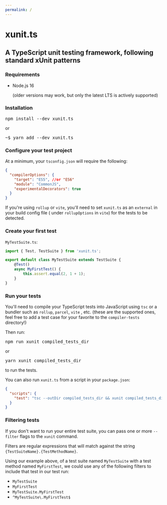 ```yaml
---
permalink: /
---
```


# xunit.ts

## A TypeScript unit testing framework, following standard xUnit patterns

### Requirements

- Node.js 16

  (older versions may work, but only the latest LTS is actively supported)

### Installation

<kbd>npm install --dev xunit.ts</kbd>

or

<kbd>~$ yarn add --dev xunit.ts<kbd>

### Configure your test project

At a minimum, your `tsconfig.json` will require the following:

```json
{
  "compilerOptions": {
	"target": "ES5", //or "ES6"
	"module": "CommonJS",
	"experimentalDecorators": true
  }
}
```

If you're using `rollup` or `vite`, you'll need to set `xunit.ts` as an `external` in your build config file (
under `rollupOptions` in `vite`) for the tests to be detected.

### Create your first test

`MyTestSuite.ts`:

```ts
import { Test, TestSuite } from 'xunit.ts';

export default class MyTestSuite extends TestSuite {
	@Test()
	async MyFirstTest() {
		this.assert.equal(2, 1 + 1);
	}
}
```

### Run your tests

You'll need to compile your TypeScript tests into JavaScript using `tsc` or a bundler such as `rollup`, `parcel`, `vite`
, etc. (these are the supported ones, feel free to add a test case for your favorite to the `compiler-tests` directory!)

Then run:

<kbd>npm run xunit compiled_tests_dir</kbd>

or

<kbd>yarn xunit compiled_tests_dir</kbd>

to run the tests.

You can also run `xunit.ts` from a script in your `package.json`:

```json
{
  "scripts": {
	"test": "tsc --outDir compiled_tests_dir && xunit compiled_tests_dir"
  }
}
```

### Filtering tests

If you don't want to run your entire test suite, you can pass one or more `--filter` flags to the `xunit` command.

Filters are regular expressions that will match against the string `{TestSuiteName}.{TestMethodName}`.

Using our example above, of a test suite named `MyTestSuite` with a test method named `MyFirstTest`, we could use any of the following filters to include that test in our test run:

- `MyTestSuite`
- `MyFirstTest`
- `MyTestSuite.MyFirstTest`
- `^MyTestSuite\.MyFirstTest$`